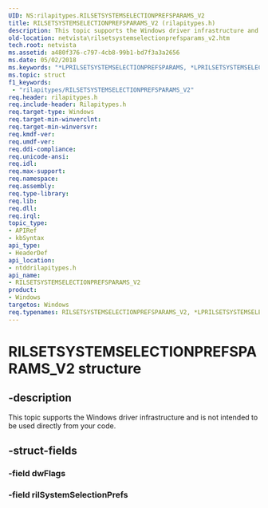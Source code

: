 ```yaml
---
UID: NS:rilapitypes.RILSETSYSTEMSELECTIONPREFSPARAMS_V2
title: RILSETSYSTEMSELECTIONPREFSPARAMS_V2 (rilapitypes.h)
description: This topic supports the Windows driver infrastructure and is not intended to be used directly from your code.
old-location: netvista\rilsetsystemselectionprefsparams_v2.htm
tech.root: netvista
ms.assetid: a480f376-c797-4cb8-99b1-bd7f3a3a2656
ms.date: 05/02/2018
ms.keywords: "*LPRILSETSYSTEMSELECTIONPREFSPARAMS, *LPRILSETSYSTEMSELECTIONPREFSPARAMS_V2, RILSETSYSTEMSELECTIONPREFSPARAMS, RILSETSYSTEMSELECTIONPREFSPARAMS_V2, RILSETSYSTEMSELECTIONPREFSPARAMS_V2 structure [Network Drivers Starting with Windows Vista], netvista.rilsetsystemselectionprefsparams_v2, ntddrilapitypes/RILSETSYSTEMSELECTIONPREFSPARAMS_V2"
ms.topic: struct
f1_keywords:
 - "rilapitypes/RILSETSYSTEMSELECTIONPREFSPARAMS_V2"
req.header: rilapitypes.h
req.include-header: Rilapitypes.h
req.target-type: Windows
req.target-min-winverclnt: 
req.target-min-winversvr: 
req.kmdf-ver: 
req.umdf-ver: 
req.ddi-compliance: 
req.unicode-ansi: 
req.idl: 
req.max-support: 
req.namespace: 
req.assembly: 
req.type-library: 
req.lib: 
req.dll: 
req.irql: 
topic_type:
- APIRef
- kbSyntax
api_type:
- HeaderDef
api_location:
- ntddrilapitypes.h
api_name:
- RILSETSYSTEMSELECTIONPREFSPARAMS_V2
product:
- Windows
targetos: Windows
req.typenames: RILSETSYSTEMSELECTIONPREFSPARAMS_V2, *LPRILSETSYSTEMSELECTIONPREFSPARAMS_V2, RILSETSYSTEMSELECTIONPREFSPARAMS, *LPRILSETSYSTEMSELECTIONPREFSPARAMS
---
```


# RILSETSYSTEMSELECTIONPREFSPARAMS_V2 structure


## -description


This topic supports the Windows driver infrastructure and is not intended to be used directly from your code.


## -struct-fields




### -field dwFlags


### -field rilSystemSelectionPrefs

